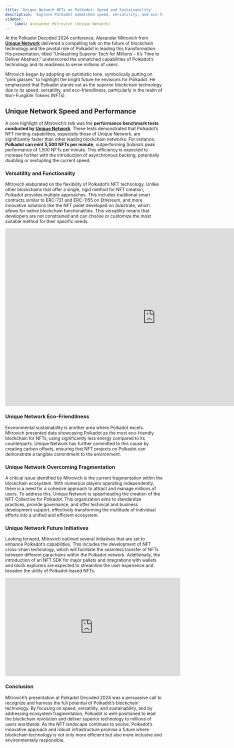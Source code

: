 ```yaml
---
title: 'Unique Network NFTs on Polkadot: Speed and Sustainability'
description: 'Explore Polkadot unmatched speed, versatility, and eco-friendliness in NFTs, as highlighted by Alexander Mitrovich at Decoded 2024.'
sidebar:
    label: Alexander Mitrovich (Unique Network)
---
```

At the Polkadot Decoded 2024 conference, Alexander Mitrovich from [**Unique Network**](https://dablock.com/dapps/unique-network/) delivered a compelling talk on the future of blockchain technology and the pivotal role of Polkadot in leading this transformation. His presentation, titled “Unleashing Superior Tech for Millions – It’s Time to Deliver Abstract,” underscored the unmatched capabilities of Polkadot’s technology and its readiness to serve millions of users.

Mitrovich began by adopting an optimistic tone, symbolically putting on “pink glasses” to highlight the bright future he envisions for Polkadot. He emphasized that Polkadot stands out as the superior blockchain technology due to its speed, versatility, and eco-friendliness, particularly in the realm of Non-Fungible Tokens (NFTs).

Unique Network Speed and Performance
------------------------------------

A core highlight of Mitrovich’s talk was the **performance benchmark tests conducted by [Unique Network](https://dablock.com/dapps/unique-network/)**. These tests demonstrated that Polkadot’s NFT minting capabilities, especially those of Unique Network, are significantly faster than other leading blockchain networks. For instance, **Polkadot can mint 5,500 NFTs per minute**, outperforming Solana’s peak performance of 1,500 NFTs per minute. This efficiency is expected to increase further with the introduction of asynchronous backing, potentially doubling or sextupling the current speed.

### Versatility and Functionality

Mitrovich elaborated on the flexibility of Polkadot’s NFT technology. Unlike other blockchains that offer a single, rigid method for NFT creation, Polkadot provides multiple approaches. This includes traditional smart contracts similar to ERC-721 and ERC-1155 on Ethereum, and more innovative solutions like the NFT pallet developed on Substrate, which allows for native blockchain functionalities. This versatility means that developers are not constrained and can choose or customize the most suitable method for their specific needs.

<iframe allowfullscreen="allowfullscreen" frameborder="0" height="569" src="https://docs.google.com/presentation/d/e/2PACX-1vTN9vBaupUc0H67EBUUkGM3cq8WtHdJhGUAegUOF6nwReCrXMNxYqS1h5T-E5BLxFQuYAf6vL4F0eka/embed?start=false&loop=false&delayms=60000" width="960"></iframe>

### Unique Network Eco-Friendliness

Environmental sustainability is another area where Polkadot excels. Mitrovich presented data showcasing Polkadot as the most eco-friendly blockchain for NFTs, using significantly less energy compared to its counterparts. Unique Network has further committed to this cause by creating carbon offsets, ensuring that NFT projects on Polkadot can demonstrate a tangible commitment to the environment.

### Unique Network Overcoming Fragmentation

A critical issue identified by Mitrovich is the current fragmentation within the blockchain ecosystem. With numerous players operating independently, there is a need for a cohesive approach to attract and manage millions of users. To address this, Unique Network is spearheading the creation of the NFT Collective for Polkadot. This organization aims to standardize practices, provide governance, and offer technical and business development support, effectively transforming the multitude of individual efforts into a unified and efficient ecosystem.

### Unique Network Future Initiatives

Looking forward, Mitrovich outlined several initiatives that are set to enhance Polkadot’s capabilities. This includes the development of NFT cross-chain technology, which will facilitate the seamless transfer of NFTs between different parachains within the Polkadot network. Additionally, the introduction of an NFT SDK for major pallets and integrations with wallets and block explorers are expected to streamline the user experience and broaden the utility of Polkadot-based NFTs.

<iframe allowfullscreen="allowfullscreen" frameborder="0" height="315" src="https://www.youtube.com/embed/6bYJRm54O_0?si=Tx12s9iG6houTtNa" title="YouTube video player" width="560"></iframe>

### Conclusion

Mitrovich’s presentation at Polkadot Decoded 2024 was a persuasive call to recognize and harness the full potential of Polkadot’s blockchain technology. By focusing on speed, versatility, and sustainability, and by addressing ecosystem fragmentation, Polkadot is well-positioned to lead the blockchain revolution and deliver superior technology to millions of users worldwide. As the NFT landscape continues to evolve, Polkadot’s innovative approach and robust infrastructure promise a future where blockchain technology is not only more efficient but also more inclusive and environmentally responsible.